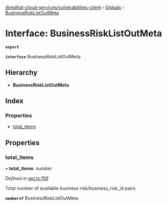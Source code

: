 [@redhat-cloud-services/vulnerabilities-client](../README.md) › [Globals](../globals.md) › [BusinessRiskListOutMeta](businessrisklistoutmeta.md)

# Interface: BusinessRiskListOutMeta

**`export`** 

**`interface`** BusinessRiskListOutMeta

## Hierarchy

* **BusinessRiskListOutMeta**

## Index

### Properties

* [total_items](businessrisklistoutmeta.md#total_items)

## Properties

###  total_items

• **total_items**: *number*

*Defined in [api.ts:159](https://github.com/RedHatInsights/javascript-clients.gi/blob/master/packages/vulnerabilities/api.ts#L159)*

Total number of available business risk/business_risk_id pairs.

**`memberof`** BusinessRiskListOutMeta
